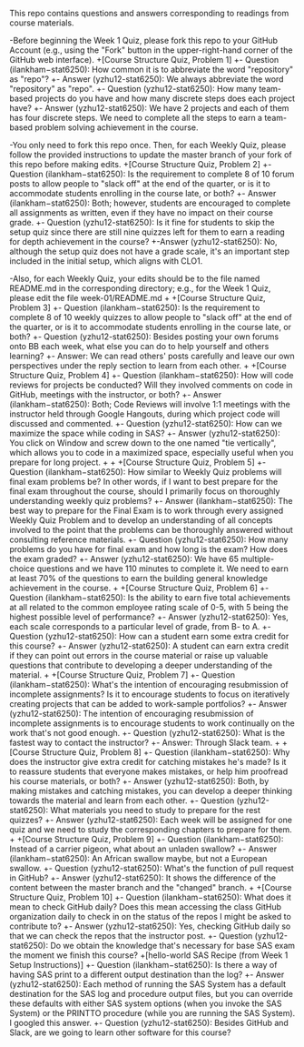 This repo contains questions and answers corresponding to readings from course materials.
  
 -Before beginning the Week 1 Quiz, please fork this repo to your GitHub Account (e.g., using the "Fork" button in the upper-right-hand corner of the GitHub web interface).
 +[Course Structure Quiz, Problem 1]
 +- Question (ilankham−stat6250): How common it is to abbreviate the word "repository" as "repo"?
 +- Answer (yzhu12-stat6250): We always abbreviate the word "repository" as "repo".
 +- Question (yzhu12-stat6250): How many team-based projects do you have and how many discrete steps does each project have?
 +- Answer (yzhu12-stat6250): We have 2 projects and each of them has four discrete steps. We need to complete all the steps to earn a team-based problem solving achievement in the course. 
  
 -You only need to fork this repo once. Then, for each Weekly Quiz, please follow the provided instructions to update the master branch of your fork of this repo before making edits.
 +[Course Structure Quiz, Problem 2]
 +- Question (ilankham−stat6250): Is the requirement to complete 8 of 10 forum posts to allow people to "slack off" at the end of the quarter, or is it to accommodate students enrolling in the course late, or both?
 +- Answer (ilankham−stat6250): Both; however, students are encouraged to complete all assignments as written, even if they have no impact on their course grade.
 +- Question (yzhu12-stat6250): Is it fine for students to skip the setup quiz since there are still nine quizzes left for them to earn a reading for depth achievement in the course?
 +-Answer (yzhu12-stat6250): No, although the setup quiz does not have a grade scale, it's an important step included in the initial setup, which aligns with CLO1. 
  
 -Also, for each Weekly Quiz, your edits should be to the file named README.md in the corresponding directory; e.g., for the Week 1 Quiz, please edit the file week-01/README.md
 +
 +[Course Structure Quiz, Problem 3]
 +- Question (ilankham−stat6250): Is the requirement to complete 8 of 10 weekly quizzes to allow people to "slack off" at the end of the quarter, or is it to accommodate students enrolling in the course late, or both?
 +- Question (yzhu12-stat6250): Besides posting your own forums onto BB each week, what else you can do to help yourself and others learning?
 +- Answer: We can read others' posts carefully and leave our own perspectives under the reply section to learn from each other. 
 +
 +[Course Structure Quiz, Problem 4]
 +- Question (ilankham−stat6250): How will code reviews for projects be conducted? Will they involved comments on code in GitHub, meetings with the instructor, or both?
 +- Answer (ilankham−stat6250): Both; Code Reviews will involve 1:1 meetings with the instructor held through Google Hangouts, during which project code will discussed and commented.
 +- Question (yzhu12-stat6250): How can we maximize the space while coding in SAS?
 +- Answer (yzhu12-stat6250): You click on Window and screw down to the one named "tie vertically", which allows you to code in a maximized space, especially useful when you prepare for long project.
 +
 +
 +[Course Structure Quiz, Problem 5]
 +- Question (ilankham−stat6250): How similar to Weekly Quiz problems will final exam problems be? In other words, if I want to best prepare for the final exam throughout the course, should I primarily focus on thoroughly understanding weekly quiz problems?
 +- Answer (ilankham−stat6250): The best way to prepare for the Final Exam is to work through every assigned Weekly Quiz Problem and to develop an understanding of all concepts involved to the point that the problems can be thoroughly answered without consulting reference materials.
 +- Question (yzhu12-stat6250): How many problems do you have for final exam and how long is the exam? How does the exam graded?
 +- Answer (yzhu12-stat6250): We have 65 multiple-choice questions and we have 110 minutes to complete it. We need to earn at least 70% of the questions to earn the building general knowledge achievement in the course. 
 +
 +[Course Structure Quiz, Problem 6]
 +- Question (ilankham−stat6250): Is the ability to earn five total achievements at all related to the common employee rating scale of 0-5, with 5 being the highest possible level of performance?
 +- Answer (yzhu12-stat6250): Yes, each scale corresponds to a particular level of grade, from B- to A. 
 +- Question (yzhu12-stat6250): How can a student earn some extra credit for this course?
 +- Answer (yzhu12-stat6250): A student can earn extra credit if they can point out errors in the course material or raise up valuable questions that contribute to developing a deeper understanding of the material.
 +
 +[Course Structure Quiz, Problem 7]
 +- Question (ilankham−stat6250): What's the intention of encouraging resubmission of incomplete assignments? Is it to encourage students to focus on iteratively creating projects that can be added to work-sample portfolios?
 +- Answer (yzhu12-stat6250): The intention of encouraging resubmission of incomplete assignments is to encourage students to work continually on the work that's not good enough.
 +- Question (yzhu12-stat6250): What is the fastest way to contact the instructor?
 +- Answer: Through Slack team.
 +
 +[Course Structure Quiz, Problem 8]
 +- Question (ilankham−stat6250): Why does the instructor give extra credit for catching mistakes he's made? Is it to reassure students that everyone makes mistakes, or help him proofread his course materials, or both?
 +- Answer (yzhu12-stat6250): Both, by making mistakes and catching mistakes, you can develop a deeper thinking towards the material and learn from each other.
 +- Question (yzhu12-stat6250): What materials you need to study to prepare for the rest quizzes?
 +- Answer (yzhu12-stat6250): Each week will be assigned for one quiz and we need to study the corresponding chapters to prepare for them.
 +
 +[Course Structure Quiz, Problem 9]
 +- Question (ilankham−stat6250): Instead of a carrier pigeon, what about an unladen swallow?
 +- Answer (ilankham−stat6250): An African swallow maybe, but not a European swallow.
 +- Question (yzhu12-stat6250): What's the function of pull request in GitHub?
 +- Answer (yzhu12-stat6250): It shows the difference of the content between the master branch and the "changed" branch. 
 +
 +[Course Structure Quiz, Problem 10]
 +- Question (ilankham−stat6250): What does it mean to check GitHub daily? Does this mean accessing the class GitHub organization daily to check in on the status of the repos I might be asked to contribute to?
 +- Answer (yzhu12-stat6250): Yes, checking GitHub daily so that we can check the repos that the instructor post.
 +- Question (yzhu12-stat6250): Do we obtain the knowledge that's necessary for base SAS exam the moment we finish this course?
 +[hello-world SAS Recipe (from Week 1 Setup Instructions)]
 +- Question (ilankham−stat6250): Is there a way of having SAS print to a different output destination than the log?
 +- Answer (yzhu12-stat6250): Each method of running the SAS System has a default destination for the SAS log and procedure output files, but you can override these defaults with either SAS system options (when you invoke the SAS System) or the PRINTTO procedure (while you are running the SAS System). I googled this answer. 
 +- Question (yzhu12-stat6250): Besides GitHub and Slack, are we going to learn other software for this course?
